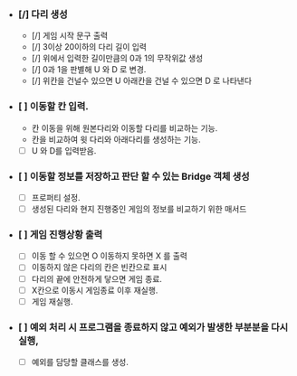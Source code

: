- ### [/] 다리 생성

  - [/] 게임 시작 문구 출력
  - [/] 3이상 20이하의 다리 길이 입력
  - [/] 위에서 입력한 길이만큼의 0과 1의 무작위값 생성
  - [/] 0과 1을 판별해 U 와 D 로 변경.
  - [/] 위칸을 건널수 있으면 U 아래칸을 건널 수 있으면 D 로 나타낸다

- ### [ ] 이동할 칸 입력.
  - 칸 이동을 위해 원본다리와 이동할 다리를 비교하는 기능.
  - 칸을 비교하여 윗 다리와 아래다리를 생성하는 기능.
  - [ ] U 와 D를 입력받음.

- ### [ ] 이동할 정보를 저장하고 판단 할 수 있는 Bridge 객체 생성

  - [ ] 프로퍼티 설정.
  - [ ] 생성된 다리와 현지 진행중인 게임의 정보를 비교하기 위한 매서드

- ### [ ] 게임 진행상황 출력

  - [ ] 이동 할 수 있으면 O 이동하지 못하면 X 를 출력
  - [ ] 이동하지 않은 다리의 칸은 빈칸으로 표시
  - [ ] 다리의 끝에 안전하게 닿으면 게임 종료.
  - [ ] X칸으로 이동시 게임종료 이후 재실행.
  - [ ] 게임 재실행.

- ### [ ] 예외 처리 시 프로그램을 종료하지 않고 예외가 발생한 부분분을 다시 실행,
  - [ ] 예외를 담당할 클래스를 생성.
